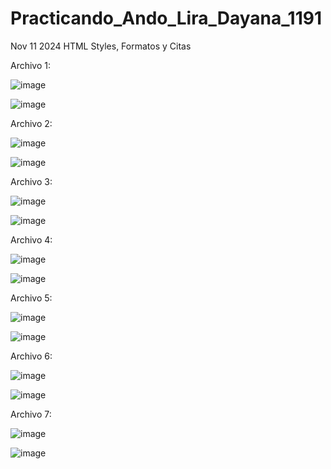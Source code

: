 # Practicando_Ando_Lira_Dayana_1191
Nov 11 2024 HTML Styles, Formatos y Citas

Archivo 1:

![image](https://github.com/user-attachments/assets/3bd25995-7085-45bd-b7a7-40b038f31278)

![image](https://github.com/user-attachments/assets/4586bdbb-a834-4459-8839-4ebcea5f2770)

Archivo 2:

![image](https://github.com/user-attachments/assets/e4217d1c-f768-4ec9-9e76-8fef886aef88)

![image](https://github.com/user-attachments/assets/ced21b9e-9441-439d-94bf-7d636e037826)

Archivo 3:

![image](https://github.com/user-attachments/assets/ce7e5b02-aa22-447d-bee4-274546267488)

![image](https://github.com/user-attachments/assets/afd91a03-0268-438e-bf55-1463b9e77714)

Archivo 4:

![image](https://github.com/user-attachments/assets/8cd85b1a-febc-40ac-8b56-1572a71b05e8)

![image](https://github.com/user-attachments/assets/f81e4424-0af5-4aa7-9bb1-adfbb919165d)

Archivo 5:

![image](https://github.com/user-attachments/assets/a0d1d67e-60d2-4428-aa1b-4665b4a58b0c)

![image](https://github.com/user-attachments/assets/7f296c01-96c7-442a-9dae-bd922cef5a6e)

Archivo 6:

![image](https://github.com/user-attachments/assets/6a23ce1a-76dd-4136-9bd5-8f9136836c02)

![image](https://github.com/user-attachments/assets/8b769a25-1a63-4f34-80ed-ce2c4738be26)

Archivo 7:

![image](https://github.com/user-attachments/assets/295f6d61-1908-455e-aafa-a913d3d1a8b5)

![image](https://github.com/user-attachments/assets/bde96186-c05f-4671-82b2-edde140ee6c8)
